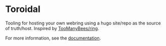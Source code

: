 # Toroidal

Tooling for hosting your own webring using a hugo site/repo as the source of truth/host. Inspired
by [TooManyBees/ring][01].

For more information, see the [documentation][02].

[01]: https://toomanybees.github.io/ring/about
[02]: https://toroidal.platen.io
